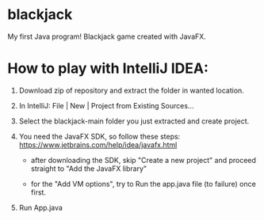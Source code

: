 # blackjack
My first Java program! Blackjack game created with JavaFX.

# How to play with IntelliJ IDEA:

  1. Download zip of repository and extract the folder in wanted location.
  
  2. In IntelliJ: File | New | Project from Existing Sources...
  
  3. Select the blackjack-main folder you just extracted and create project.
  
  4. You need the JavaFX SDK, so follow these steps: https://www.jetbrains.com/help/idea/javafx.html
  
        - after downloading the SDK, skip "Create a new project" and proceed straight to "Add the JavaFX library" 
       
        - for the "Add VM options", try to Run the app.java file (to failure) once first.
  
  5. Run App.java
